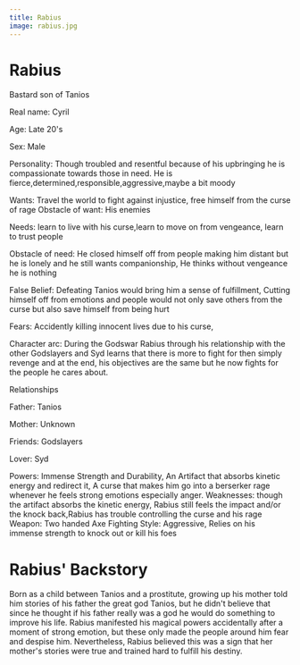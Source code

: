 ```yaml
---
title: Rabius
image: rabius.jpg
---
```


# **Rabius**

Bastard son of Tanios

Real name: Cyril

Age: Late 20's

Sex: Male

Personality: Though troubled and resentful because of his upbringing he is compassionate towards those in need. He is fierce,determined,responsible,aggressive,maybe a bit moody

Wants: Travel the world to fight against injustice, free himself from the curse of rage
Obstacle of want: His enemies

Needs: learn to live with his curse,learn to move on from vengeance, learn to trust people

Obstacle of need: He closed himself off from people making him distant but he is lonely and he still wants companionship, He thinks without vengeance he is nothing

False Belief: Defeating Tanios would bring him a sense of fulfillment, Cutting himself off from emotions and people would not only save others from the curse but also save himself from being hurt

Fears: Accidently killing innocent lives due to his curse,

Character arc: During the Godswar Rabius through his relationship with the other Godslayers and Syd learns that there is more to fight for then simply revenge and at the end, his objectives are the same but he now fights for the people he cares about.

Relationships

Father: Tanios 

Mother: Unknown

Friends: Godslayers

Lover: Syd

Powers: Immense Strength and Durability, An Artifact that absorbs kinetic energy and redirect it, A curse that makes him go into a berserker rage whenever he feels strong emotions especially anger.
Weaknesses: though the artifact absorbs the kinetic energy, Rabius still feels the impact and/or the knock back,Rabius has trouble controlling the curse and his rage
Weapon: Two handed Axe
Fighting Style: Aggressive, Relies on his immense strength to knock out or kill his foes



# **Rabius' Backstory**

Born as a child between Tanios and a prostitute, growing up his mother told him stories of his father the great god Tanios, but he didn't believe that since he thought if his father really was a god he would do something to improve his life. Rabius manifested his magical powers accidentally after a moment of strong emotion, but these only made the people around him fear and despise him. Nevertheless, Rabius believed this was a sign that her mother's stories were true and trained hard to fulfill his destiny.